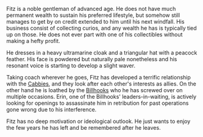<!-- TITLE: Fitz Strathorn -->
<!-- SUBTITLE: a nobleman with esoteric interests -->

Fitz is a noble gentleman of advanced age. He does not have much permanent wealth to sustain his preferred lifestyle, but somehow still manages to get by on credit extended to him until his next windfall. His business consist of collecting curios, and any wealth he has is typically tied up on those. He does not ever part with one of his collectibles without making a hefty profit.

He dresses in a heavy ultramarine cloak and a triangular hat with a peacock feather. His face is powdered but naturally pale nonetheless and his resonant voice is starting to develop a slight waver.

Taking coach wherever he goes, Fitz has developed a terrific relationship with the [Cabbies](cabbies), and they look after each other's interests as allies. On the other hand he is loathed by the [Billhooks](billhooks) who he has screwed over on multiple occasions. Erin, one of the Billhooks' leaders-in-waiting, is actively looking for openings to assassinate him in retribution for past operations gone wrong due to his interference.

Fitz has no deep motivation or ideological outlook. He just wants to enjoy the few years he has left and be remembered after he leaves.